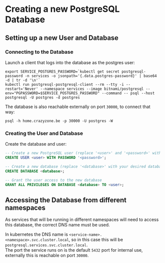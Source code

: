 # Creating a new PostgreSQL Database

## Setting up a new User and Database

### Connecting to the Database

Launch a client that logs into the database as the postgres user:

```console
export SERVICE_POSTGRES_PASSWORD=`kubectl get secret postgresql-password -n services -o jsonpath='{.data.postgres-password}' | base64 -d | tr -d '\n'`
kubectl run postgresql-postgresql-client --rm --tty -i --restart='Never' --namespace services --image bitnami/postgresql --env="PGPASSWORD=$SERVICE_POSTGRES_PASSWORD" --command -- psql --host postgresql -U postgres -d postgres
```

The database is also reachable externally on port `30000`, to connect that way:

```console
psql -h home.crazyzone.be -p 30000 -U postgres -W
```

### Creating the User and Database

Create the database and user:

```sql
-- Create a new PostgreSQL user (replace '<user>' and '<password>' with your desired username and password)
CREATE USER <user> WITH PASSWORD '<password>';

-- Create a new database (replace '<database>' with your desired database name)
CREATE DATABASE <database>;

-- Grant the user access to the new database
GRANT ALL PRIVILEGES ON DATABASE <database> TO <user>;
```

## Accessing the Database from different namespaces

As services that will be running in different namespaces will need to access this database, the correct DNS name must be used.  

In kubernetes the DNS name is `<service-name>.<namespace>.svc.cluster.local`, so in this case this will be `postgresql.services.svc.cluster.local`.  
The port the service runs on is the default `5432` port for internal use, externally this is reachable on port `30000`.
